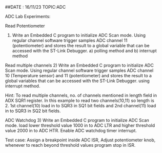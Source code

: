##DATE : 16/11/23         TOPIC:ADC

ADC Lab Experiments:

Read Potentiometer
1) Write an Embedded C program to initialize ADC Scan mode.
Using regular channel software trigger samples ADC channel 11 (potentiometer) and
stores the result to a global variable that can be accessed with the ST-Link Debugger.
a) polling method and b) interrupt method

Read multiple channels
2) Write an Embedded C program to initialize ADC Scan mode.
Using regular channel software trigger samples ADC channel 10 (Temperature sensor) and 11 (potentiometer) and
stores the result to a global variables that can be accessed with the ST-Link Debugger.
using interrupt method.

Hint: To read multiple channels, no. of channels mentioned in length field in ADX SQR1 register.
In this example to read two channels(10,11) so length is 2.
1st channel(10) load in to SQR3 in SQ1 bit fields and
2nd channel(11) load in to SQR3 in SQ2 bit fields.

ADC Watchdog
3) Write an Embedded C program to initialize ADC Scan mode.
load lower threshold value 1000 in to ADC LTR and higher threshold value 2000 in to ADC HTR.
Enable ADC watchdog timer interrupt.

Test case: Assign a breakpoint inside ADC ISR, Adjust potentiometer knob, whenever to reach beyond threshold values program stop in ISR.
